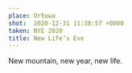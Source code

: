 ```yaml
---
place: Orłowa
shot:  2020-12-31 11:38:57 +0000
taken: NYE 2020
title: New Life’s Eve
---
```


New mountain, new year, new life.
